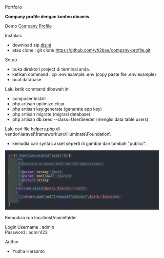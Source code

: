 Portfolio
<p><b>
Company profile dengan konten dinamis.
</b></p>

Demo <a href="https://company.yh2bae.com/">Company Profile</a>

Instalasi
- download zip <a href="https://codeload.github.com/yh2bae/company-profile/zip/refs/heads/master">disini</a> 
- atau clone : git clone https://github.com/yh2bae/company-profile.git

Setup
- buka direktori project di terminal anda.
- ketikan command : cp .env.example .env (copy paste file .env.example)
- buat database 

Lalu ketik command dibawah ini
- composer install
- php artisan optimize:clear 
- php artisan key:generate (generate app key)
- php artisan migrate (migrasi database)
- php artisan db:seed --class=UserSeeder (mengisi data table users)

Lalu cari file helpers.php di vendor\laravel\framework\src\Illuminate\Foundation\
- kemudia cari syntac asset seperti di gambar dan tambah "public/".

<img src="https://github.com/yh2bae/readme-image/blob/master/portfolio/setting-asset.png?raw=true">

Kemudian run localhost/namefolder


Login
Username : admin <br/>
Password : admin123

Author
- Yudha Harsanto
